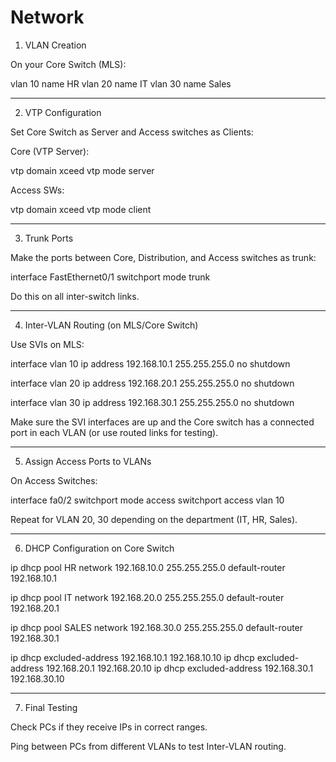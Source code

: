 # Network

1. VLAN Creation

On your Core Switch (MLS):

vlan 10
 name HR
vlan 20
 name IT
vlan 30
 name Sales


---

2. VTP Configuration

Set Core Switch as Server and Access switches as Clients:

Core (VTP Server):

vtp domain xceed
vtp mode server

Access SWs:

vtp domain xceed
vtp mode client


---

3. Trunk Ports

Make the ports between Core, Distribution, and Access switches as trunk:

interface FastEthernet0/1
 switchport mode trunk

Do this on all inter-switch links.


---

4. Inter-VLAN Routing (on MLS/Core Switch)

Use SVIs on MLS:

interface vlan 10
 ip address 192.168.10.1 255.255.255.0
 no shutdown

interface vlan 20
 ip address 192.168.20.1 255.255.255.0
 no shutdown

interface vlan 30
 ip address 192.168.30.1 255.255.255.0
 no shutdown

Make sure the SVI interfaces are up and the Core switch has a connected port in each VLAN (or use routed links for testing).


---

5. Assign Access Ports to VLANs

On Access Switches:

interface fa0/2
 switchport mode access
 switchport access vlan 10

Repeat for VLAN 20, 30 depending on the department (IT, HR, Sales).


---

6. DHCP Configuration on Core Switch

ip dhcp pool HR
 network 192.168.10.0 255.255.255.0
 default-router 192.168.10.1

ip dhcp pool IT
 network 192.168.20.0 255.255.255.0
 default-router 192.168.20.1

ip dhcp pool SALES
 network 192.168.30.0 255.255.255.0
 default-router 192.168.30.1

ip dhcp excluded-address 192.168.10.1 192.168.10.10
ip dhcp excluded-address 192.168.20.1 192.168.20.10
ip dhcp excluded-address 192.168.30.1 192.168.30.10


---

7. Final Testing

Check PCs if they receive IPs in correct ranges.

Ping between PCs from different VLANs to test Inter-VLAN routing.
